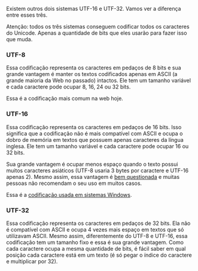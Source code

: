 Existem outros dois sistemas UTF-16 e UTF-32. Vamos ver a diferença entre esses três.

Atenção: todos os três sistemas conseguem codificar todos os caracteres do Unicode. Apenas a quantidade de bits que eles usarão para fazer isso que muda.

### UTF-8
Essa codificação representa os caracteres em pedaços de 8 bits e sua grande vantagem é manter os textos codificados apenas em ASCII (a grande maioria da Web no passado) intactos. Ele tem um tamanho variável e cada caractere pode ocupar 8, 16, 24 ou 32 bits.

Essa é a codificação mais comum na web hoje.

### UTF-16
Essa codificação representa os caracteres em pedaços de 16 bits. Isso significa que a codificação não é mais compatível com ASCII e ocupa o dobro de memória em textos que possuem apenas caracteres da língua inglesa. Ele tem um tamanho variável e cada caractere pode ocupar 16 ou 32 bits.

Sua grande vantagem é ocupar menos espaço quando o texto possui muitos caracteres asiáticos (UTF-8 usaria 3 bytes por caractere e UTF-16 apenas 2). Mesmo assim, essa vantagem é [bem questionada](http://utf8everywhere.org/) e muitas pessoas não recomendam o seu uso em muitos casos.

Essa é a [codificação usada em sistemas Windows](https://docs.microsoft.com/pt-br/windows/win32/intl/unicode?redirectedfrom=MSDN).

### UTF-32
Essa codificação representa os caracteres em pedaços de 32 bits. Ela não é compatível com ASCII e ocupa 4 vezes mais espaço em textos que só utilizavam ASCII. Mesmo assim, diferentemente do UTF-8 e UTF-16, essa codificação tem um tamanho fixo e essa é sua grande vantagem. Como cada caractere ocupa a mesma quantidade de bits, é fácil saber em qual posição cada caractere está em um texto (é só pegar o índice do caractere e multiplicar por 32).
